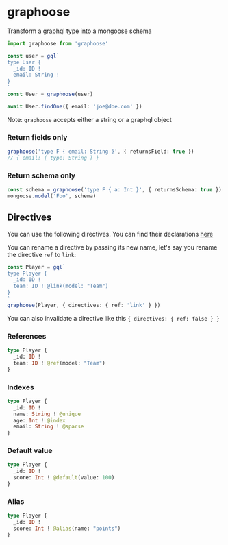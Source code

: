 graphoose
===

Transform a graphql type into a mongoose schema

```ts
import graphoose from 'graphoose'

const user = gql`
type User {
  _id: ID !
  email: String !
}
`
const User = graphoose(user)

await User.findOne({ email: 'joe@doe.com' })
```

Note: `graphoose` accepts either a string or a graphql object

### Return fields only

```ts
graphoose('type F { email: String }', { returnsField: true })
// { email: { type: String } }
```

### Return schema only

```ts
const schema = graphoose('type F { a: Int }', { returnsSchema: true })
mongoose.model('Foo', schema)
```

## Directives

You can use the following directives. You can find their declarations [here](./directives.graphql)

You can rename a directive by passing its new name, let's say you rename the directive `ref` to `link`:

```ts
const Player = gql`
type Player {
  _id: ID !
  team: ID ! @link(model: "Team")
}
`
graphoose(Player, { directives: { ref: 'link' } })
```

You can also invalidate a directive like this `{ directives: { ref: false } }`

### References

```graphql
type Player {
  _id: ID !
  team: ID ! @ref(model: "Team")
}
```

### Indexes

```graphql
type Player {
  _id: ID !
  name: String ! @unique
  age: Int ! @index
  email: String ! @sparse
}
```

### Default value

```graphql
type Player {
  _id: ID !
  score: Int ! @default(value: 100)
}
```

### Alias

```graphql
type Player {
  _id: ID !
  score: Int ! @alias(name: "points")
}
```
